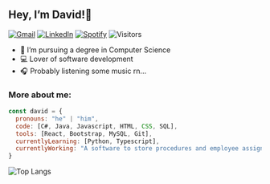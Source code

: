 ## Hey, I’m David!👋

[![Gmail](https://img.shields.io/badge/Gmail-D14836?style=for-the-badge&logo=gmail&logoColor=white&style=flat)](mailto:daviddmrtns@gmail.com)
[![LinkedIn](https://img.shields.io/badge/linkedin-%230077B5.svg?style=for-the-badge&logo=linkedin&logoColor=white&style=flat)](https://www.linkedin.com/in/davidmrtns)
[![Spotify](https://img.shields.io/badge/Spotify-1ED760?style=for-the-badge&logo=spotify&logoColor=white&style=flat)](https://open.spotify.com/user/16cx1r75jmbgddlbr59yhtyzw?si=q1Og9ZazT7ueyD-cH3NfgQ)
![Visitors](https://api.visitorbadge.io/api/visitors?path=https%3A%2F%2Fgithub.com%2Fdavidmrtns%2Fdavidmrtns&label=Visitors&labelColor=%23697689&countColor=%23263759&style=flat)

- 📖 I’m pursuing a degree in Computer Science
- 💻 Lover of software development
- 🎧 Probably listening some music rn...

### More about me:

```javascript
const david = {
  pronouns: "he" | "him",
  code: [C#, Java, Javascript, HTML, CSS, SQL],
  tools: [React, Bootstrap, MySQL, Git],
  currentlyLearning: [Python, Typescript],
  currentlyWorking: "A software to store procedures and employee assignments from a company. Soon in my GitHub!"
}
```

![Top Langs](https://github-readme-stats.vercel.app/api/top-langs/?username=davidmrtns&layout=compact&theme=algolia)
